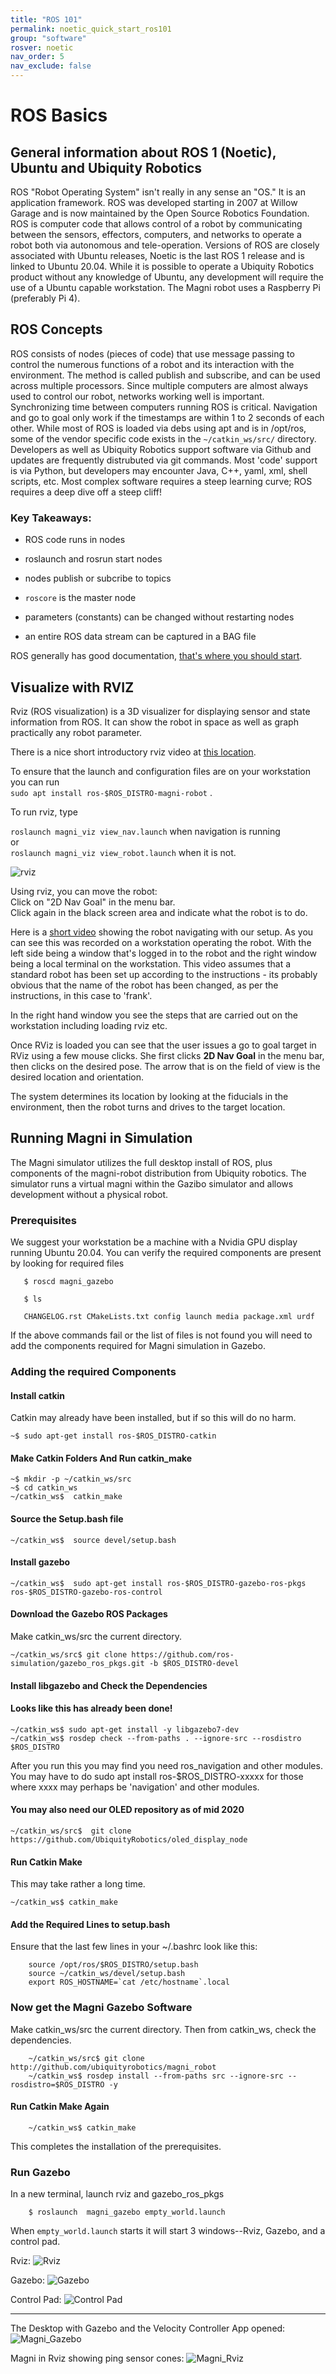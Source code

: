 ```yaml
---
title: "ROS 101"
permalink: noetic_quick_start_ros101
group: "software"
rosver: noetic
nav_order: 5
nav_exclude: false
---  
```


# ROS Basics

## General information about ROS 1 (Noetic), Ubuntu and Ubiquity Robotics

ROS "Robot Operating System" isn't really in any sense an "OS." It is an application framework. ROS was developed starting in 2007 at Willow Garage and is now maintained by the Open Source Robotics Foundation. ROS is computer code that allows control of a robot by communicating between the sensors, effectors, computers, and networks to operate a robot both via autonomous and tele-operation. Versions of ROS are closely associated with Ubuntu releases, Noetic is the last ROS 1 release and is linked to Ubuntu 20.04. While it is possible to operate a Ubiquity Robotics product without any knowledge of Ubuntu, any development will require the use of a Ubuntu capable workstation. The Magni robot uses a Raspberry Pi (preferably Pi 4).

## ROS Concepts

ROS consists of nodes (pieces of code) that use message passing to control the numerous functions of a robot and its interaction with the environment.  The method is called publish and subscribe, and can be used across multiple processors. Since multiple computers are almost always used to control our robot, networks working well is important. Synchronizing time between computers running ROS is critical. Navigation and go to goal only work if the timestamps are within 1 to 2 seconds of each other. While most of ROS is loaded via debs using apt and is in /opt/ros, some of the vendor specific code exists in the `~/catkin_ws/src/` directory. Developers as well as Ubiquity Robotics support software via Github and updates are frequently distrubuted via git commands. Most 'code' support is via Python, but developers may encounter Java, C++, yaml, xml, shell scripts, etc. Most complex software requires a steep learning curve; ROS requires a deep dive off a steep cliff!

### Key Takeaways:

- ROS code runs in nodes

- roslaunch and rosrun start nodes

- nodes publish or subcribe to topics

- `roscore` is the master node

- parameters (constants) can be changed without restarting nodes

- an entire ROS data stream can be captured in a BAG file

ROS generally has good documentation, [that's where you should start](http://wiki.ros.org/Documentation).

## Visualize with RVIZ

Rviz (ROS visualization) is a 3D visualizer for displaying sensor and state information from ROS. It can show the robot in space as well as graph practically any robot parameter. 

There is a nice short introductory rviz video at [this location](http://wiki.ros.org/rviz).

To ensure that the launch and configuration files are on your workstation you can run  
```sudo apt install ros-$ROS_DISTRO-magni-robot```  .

To run rviz, type

  ```roslaunch magni_viz view_nav.launch``` when navigation is running  
  or  
  ```roslaunch magni_viz view_robot.launch``` when it is not.

![rviz](../../assets/rviz_image.png)

Using rviz, you can move the robot:  
Click on "2D Nav Goal" in the menu bar.  
Click again in the black screen area and indicate what the robot is to do.

Here is a [short video](../../assets/rviz_with_nav.mp4) showing the robot navigating with our setup. As you can see this was recorded on a workstation operating the robot. With the left side being a window that's logged in to the robot and the right window being a local terminal on the workstation. This video assumes that a standard robot has been set up according to the instructions - its probably obvious that the name of the robot has been changed, as per the instructions, in this case to 'frank'.

In the right hand window you see the steps that are carried out on the workstation including loading rviz etc.

Once RViz is loaded you can see that the user issues a go to goal target in RViz using a few mouse clicks. She first clicks **2D Nav Goal** in the menu bar, then clicks on the desired pose. The arrow that is on the field of view is the desired location and orientation.

The system determines its location by looking at the fiducials in the environment, then the robot turns and drives to the target location.

## Running Magni in Simulation

The Magni simulator utilizes the full desktop install of ROS, plus components of the magni-robot distribution from Ubiquity robotics.
The simulator runs a virtual magni within the Gazibo simulator and allows development without a physical robot.

### Prerequisites

We suggest your workstation be a machine with a Nvidia GPU display running Ubuntu 20.04.
You can verify the required components are present by looking for required files

       $ roscd magni_gazebo

       $ ls

       CHANGELOG.rst CMakeLists.txt config launch media package.xml urdf

If the above commands fail or the list of files is not found you will need to add the components required for Magni simulation in Gazebo.

### Adding the required Components

#### Install catkin

Catkin may already have been installed, but if so this will do no harm.

    ~$ sudo apt-get install ros-$ROS_DISTRO-catkin

#### Make Catkin Folders And Run catkin_make
    ~$ mkdir -p ~/catkin_ws/src
    ~$ cd catkin_ws
    ~/catkin_ws$  catkin_make

#### Source the Setup.bash file
    ~/catkin_ws$  source devel/setup.bash

#### Install gazebo
    ~/catkin_ws$  sudo apt-get install ros-$ROS_DISTRO-gazebo-ros-pkgs ros-$ROS_DISTRO-gazebo-ros-control

#### Download the Gazebo ROS Packages

Make catkin_ws/src the current directory.

    ~/catkin_ws/src$ git clone https://github.com/ros-simulation/gazebo_ros_pkgs.git -b $ROS_DISTRO-devel

#### Install libgazebo and Check the Dependencies
#### Looks like this has already been done!

    ~/catkin_ws$ sudo apt-get install -y libgazebo7-dev
    ~/catkin_ws$ rosdep check --from-paths . --ignore-src --rosdistro $ROS_DISTRO

After you run this you may find you need ros_navigation and other modules. You may have to do  sudo apt install ros-$ROS_DISTRO-xxxxx   for those where xxxx may perhaps be  'navigation' and other modules.  

#### You may also need our OLED repository as of mid 2020

    ~/catkin_ws/src$  git clone https://github.com/UbiquityRobotics/oled_display_node

#### Run Catkin Make
This may take rather a long time.  

    ~/catkin_ws$ catkin_make

#### Add the Required Lines to setup.bash

Ensure that the last few lines in your ~/.bashrc look like this:
```
    source /opt/ros/$ROS_DISTRO/setup.bash  
    source ~/catkin_ws/devel/setup.bash  
    export ROS_HOSTNAME=`cat /etc/hostname`.local
```
### Now get the Magni Gazebo Software
Make catkin_ws/src the current directory. Then from catkin_ws, check the dependencies.
```
    ~/catkin_ws/src$ git clone http://github.com/ubiquityrobotics/magni_robot
    ~/catkin_ws$ rosdep install --from-paths src --ignore-src --rosdistro=$ROS_DISTRO -y
```

#### Run Catkin Make Again
```
    ~/catkin_ws$ catkin_make
```
This completes the installation of the prerequisites.

### Run Gazebo   
In a new terminal, launch rviz and gazebo_ros_pkgs
```
    $ roslaunch  magni_gazebo empty_world.launch
```
When `empty_world.launch` starts it will start 3 windows--Rviz, Gazebo, and a control pad.


Rviz:
![Rviz](../../assets/programming_your_robot/rviz.png)

Gazebo:
![Gazebo](../../assets/programming_your_robot/gazebo.png)

Control Pad:
![Control Pad](../../assets/programming_your_robot/controlpad.png)

--------------------

The Desktop with Gazebo and the Velocity Controller App opened:
![Magni_Gazebo](../../assets/programming_your_robot/mg_gaz1.png)

Magni in Rviz showing ping sensor cones:
![Magni_Rviz](../../assets/programming_your_robot/mg_rviz.png)    


